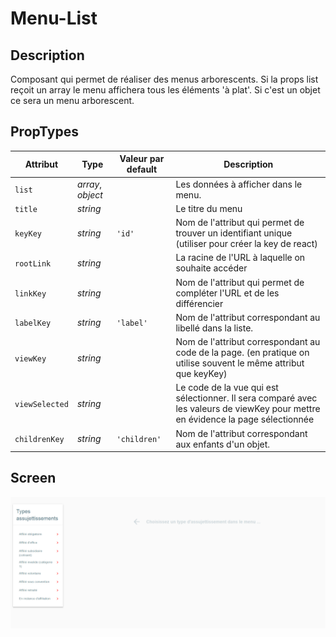 # Menu-List

## Description

Composant qui permet de réaliser des menus arborescents. 
Si la props list reçoit un array le menu affichera tous les éléments 'à plat'. Si c'est un objet ce sera un menu arborescent.


## PropTypes

<table>
	<thead>
        <tr>
            <th>Attribut</th>
            <th>Type</th>
            <th>Valeur par default</th>
            <th>Description</th>
        </tr>
    </thead>
    <tbody>
        <tr>
            <td><code>list</code></td>
            <td><i>array</i>, <i>object</i></td>
            <td></td>
            <td>Les données à afficher dans le menu.</td>
        </tr>
        <tr>
            <td><code>title</code></td>
            <td><i>string</i></td>
            <td></td>
            <td>Le titre du menu</td>
        </tr>
        <tr>
            <td><code>keyKey</code></td>
            <td><i>string</i></td>
            <td><code>'id'</code></td>
            <td>Nom de l'attribut qui permet de trouver un identifiant unique (utiliser pour créer la key de react)</td>
        </tr>
        <tr>
            <td><code>rootLink</code></td>
            <td><i>string</i></td>
            <td></td>
            <td>La racine de l'URL à laquelle on souhaite accéder</td>
        </tr>
        <tr>
            <td><code>linkKey</code></td>
            <td><i>string</i></td>
            <td></td>
            <td>Nom de l'attribut qui permet de compléter l'URL et de les différencier</td>
        </tr>
        <tr>
            <td><code>labelKey</code></td>
            <td><i>string</i></td>
            <td><code>'label'</code></td>
            <td>Nom de l'attribut correspondant au libellé dans la liste. </td>
        </tr>
        <tr>
            <td><code>viewKey</code></td>
            <td><i>string</i></td>
            <td></td>
            <td>Nom de l'attribut correspondant au code de la page. (en pratique on utilise souvent le même attribut que keyKey) </td>
        </tr>
        <tr>
            <td><code>viewSelected</code></td>
            <td><i>string</i></td>
            <td></td>
            <td>Le code de la vue qui est sélectionner. Il sera comparé avec les valeurs de viewKey pour mettre en évidence la page sélectionnée </td>
        </tr>
        <tr>
            <td><code>childrenKey</code></td>
            <td><i>string</i></td>
            <td><code>'children'</code></td>
            <td>Nom de l'attribut correspondant aux enfants d'un objet. </td>
        </tr>
   </tbody>
</table>

## Screen

![](./.img/menu-list-1.PNG)
